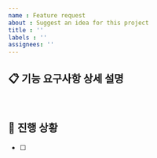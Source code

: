 ```yaml
---
name : Feature request
about : Suggest an idea for this project
title : ''
labels : ''
assignees: ''
---
```


## 📋 기능 요구사항 상세 설명
<!-- 여기에 상세한 기능 요구사항을 기술합니다. -->

<br/>

## 🚀 진행 상황
<!-- 여기에 할일에 대한 설명을 추가합니다. -->
- [ ] 